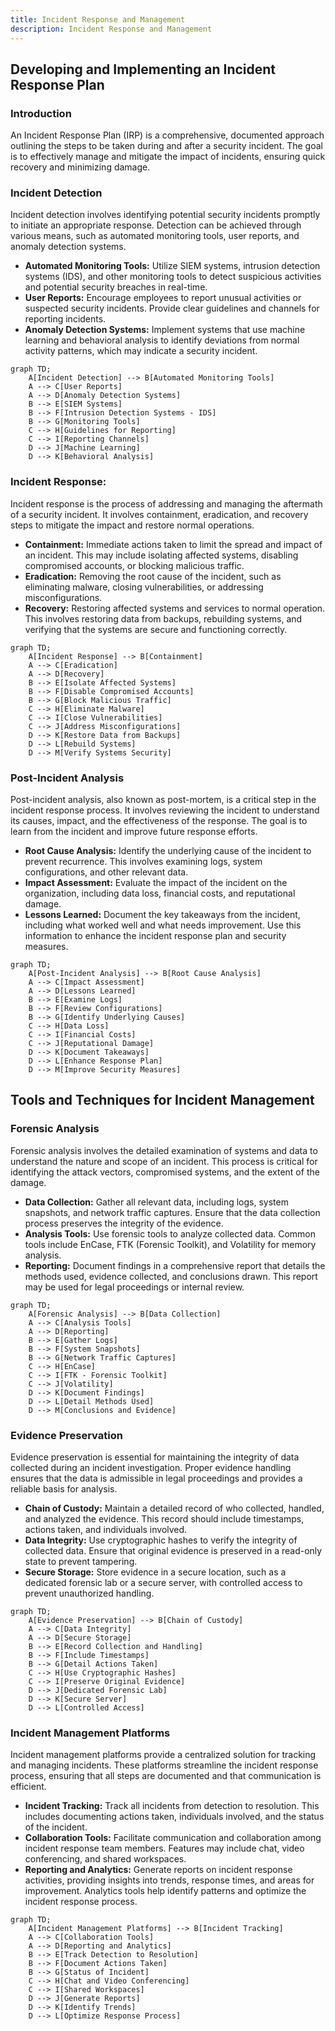 ```yaml
---
title: Incident Response and Management
description: Incident Response and Management
---
```



## Developing and Implementing an Incident Response Plan

### Introduction

An Incident Response Plan (IRP) is a comprehensive, documented approach outlining the steps to be taken during and after a security incident. The goal is to effectively manage and mitigate the impact of incidents, ensuring quick recovery and minimizing damage.

### Incident Detection
Incident detection involves identifying potential security incidents promptly to initiate an appropriate response. Detection can be achieved through various means, such as automated monitoring tools, user reports, and anomaly detection systems.

- **Automated Monitoring Tools:** Utilize SIEM systems, intrusion detection systems (IDS), and other monitoring tools to detect suspicious activities and potential security breaches in real-time.
- **User Reports:** Encourage employees to report unusual activities or suspected security incidents. Provide clear guidelines and channels for reporting incidents.
- **Anomaly Detection Systems:** Implement systems that use machine learning and behavioral analysis to identify deviations from normal activity patterns, which may indicate a security incident.

```mermaid
graph TD;
    A[Incident Detection] --> B[Automated Monitoring Tools]
    A --> C[User Reports]
    A --> D[Anomaly Detection Systems]
    B --> E[SIEM Systems]
    B --> F[Intrusion Detection Systems - IDS]
    B --> G[Monitoring Tools]
    C --> H[Guidelines for Reporting]
    C --> I[Reporting Channels]
    D --> J[Machine Learning]
    D --> K[Behavioral Analysis]
```

### Incident Response:
Incident response is the process of addressing and managing the aftermath of a security incident. It involves containment, eradication, and recovery steps to mitigate the impact and restore normal operations.

- **Containment:** Immediate actions taken to limit the spread and impact of an incident. This may include isolating affected systems, disabling compromised accounts, or blocking malicious traffic.
- **Eradication:** Removing the root cause of the incident, such as eliminating malware, closing vulnerabilities, or addressing misconfigurations.
- **Recovery:** Restoring affected systems and services to normal operation. This involves restoring data from backups, rebuilding systems, and verifying that the systems are secure and functioning correctly.

```mermaid
graph TD;
    A[Incident Response] --> B[Containment]
    A --> C[Eradication]
    A --> D[Recovery]
    B --> E[Isolate Affected Systems]
    B --> F[Disable Compromised Accounts]
    B --> G[Block Malicious Traffic]
    C --> H[Eliminate Malware]
    C --> I[Close Vulnerabilities]
    C --> J[Address Misconfigurations]
    D --> K[Restore Data from Backups]
    D --> L[Rebuild Systems]
    D --> M[Verify Systems Security]
```

### Post-Incident Analysis
Post-incident analysis, also known as post-mortem, is a critical step in the incident response process. It involves reviewing the incident to understand its causes, impact, and the effectiveness of the response. The goal is to learn from the incident and improve future response efforts.

- **Root Cause Analysis:** Identify the underlying cause of the incident to prevent recurrence. This involves examining logs, system configurations, and other relevant data.
- **Impact Assessment:** Evaluate the impact of the incident on the organization, including data loss, financial costs, and reputational damage.
- **Lessons Learned:** Document the key takeaways from the incident, including what worked well and what needs improvement. Use this information to enhance the incident response plan and security measures.

```mermaid
graph TD;
    A[Post-Incident Analysis] --> B[Root Cause Analysis]
    A --> C[Impact Assessment]
    A --> D[Lessons Learned]
    B --> E[Examine Logs]
    B --> F[Review Configurations]
    B --> G[Identify Underlying Causes]
    C --> H[Data Loss]
    C --> I[Financial Costs]
    C --> J[Reputational Damage]
    D --> K[Document Takeaways]
    D --> L[Enhance Response Plan]
    D --> M[Improve Security Measures]
```

## Tools and Techniques for Incident Management

### Forensic Analysis
Forensic analysis involves the detailed examination of systems and data to understand the nature and scope of an incident. This process is critical for identifying the attack vectors, compromised systems, and the extent of the damage.

- **Data Collection:** Gather all relevant data, including logs, system snapshots, and network traffic captures. Ensure that the data collection process preserves the integrity of the evidence.
- **Analysis Tools:** Use forensic tools to analyze collected data. Common tools include EnCase, FTK (Forensic Toolkit), and Volatility for memory analysis.
- **Reporting:** Document findings in a comprehensive report that details the methods used, evidence collected, and conclusions drawn. This report may be used for legal proceedings or internal review.

```mermaid
graph TD;
    A[Forensic Analysis] --> B[Data Collection]
    A --> C[Analysis Tools]
    A --> D[Reporting]
    B --> E[Gather Logs]
    B --> F[System Snapshots]
    B --> G[Network Traffic Captures]
    C --> H[EnCase]
    C --> I[FTK - Forensic Toolkit]
    C --> J[Volatility]
    D --> K[Document Findings]
    D --> L[Detail Methods Used]
    D --> M[Conclusions and Evidence]
```

### Evidence Preservation
Evidence preservation is essential for maintaining the integrity of data collected during an incident investigation. Proper evidence handling ensures that the data is admissible in legal proceedings and provides a reliable basis for analysis.

- **Chain of Custody:** Maintain a detailed record of who collected, handled, and analyzed the evidence. This record should include timestamps, actions taken, and individuals involved.
- **Data Integrity:** Use cryptographic hashes to verify the integrity of collected data. Ensure that original evidence is preserved in a read-only state to prevent tampering.
- **Secure Storage:** Store evidence in a secure location, such as a dedicated forensic lab or a secure server, with controlled access to prevent unauthorized handling.

```mermaid
graph TD;
    A[Evidence Preservation] --> B[Chain of Custody]
    A --> C[Data Integrity]
    A --> D[Secure Storage]
    B --> E[Record Collection and Handling]
    B --> F[Include Timestamps]
    B --> G[Detail Actions Taken]
    C --> H[Use Cryptographic Hashes]
    C --> I[Preserve Original Evidence]
    D --> J[Dedicated Forensic Lab]
    D --> K[Secure Server]
    D --> L[Controlled Access]
```

### Incident Management Platforms
Incident management platforms provide a centralized solution for tracking and managing incidents. These platforms streamline the incident response process, ensuring that all steps are documented and that communication is efficient.

- **Incident Tracking:** Track all incidents from detection to resolution. This includes documenting actions taken, individuals involved, and the status of the incident.
- **Collaboration Tools:** Facilitate communication and collaboration among incident response team members. Features may include chat, video conferencing, and shared workspaces.
- **Reporting and Analytics:** Generate reports on incident response activities, providing insights into trends, response times, and areas for improvement. Analytics tools help identify patterns and optimize the incident response process.

```mermaid
graph TD;
    A[Incident Management Platforms] --> B[Incident Tracking]
    A --> C[Collaboration Tools]
    A --> D[Reporting and Analytics]
    B --> E[Track Detection to Resolution]
    B --> F[Document Actions Taken]
    B --> G[Status of Incident]
    C --> H[Chat and Video Conferencing]
    C --> I[Shared Workspaces]
    D --> J[Generate Reports]
    D --> K[Identify Trends]
    D --> L[Optimize Response Process]
```


